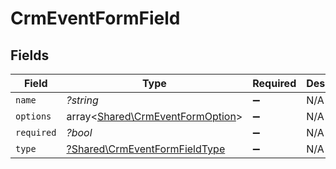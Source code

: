 # CrmEventFormField


## Fields

| Field                                                                         | Type                                                                          | Required                                                                      | Description                                                                   |
| ----------------------------------------------------------------------------- | ----------------------------------------------------------------------------- | ----------------------------------------------------------------------------- | ----------------------------------------------------------------------------- |
| `name`                                                                        | *?string*                                                                     | :heavy_minus_sign:                                                            | N/A                                                                           |
| `options`                                                                     | array<[Shared\CrmEventFormOption](../../Models/Shared/CrmEventFormOption.md)> | :heavy_minus_sign:                                                            | N/A                                                                           |
| `required`                                                                    | *?bool*                                                                       | :heavy_minus_sign:                                                            | N/A                                                                           |
| `type`                                                                        | [?Shared\CrmEventFormFieldType](../../Models/Shared/CrmEventFormFieldType.md) | :heavy_minus_sign:                                                            | N/A                                                                           |